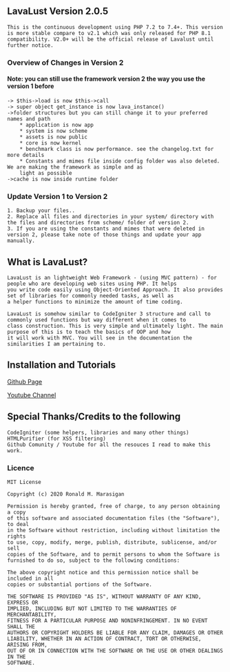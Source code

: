 ## LavaLust Version 2.0.5

    This is the continuous development using PHP 7.2 to 7.4+. This version is more stable compare to v2.1 which was only released for PHP 8.1 compatibility. V2.0+ will be the official release of Lavalust until further notice.

### Overview of Changes in Version 2

#### Note: you can still use the framework version 2 the way you use the version 1 before

    -> $this->load is now $this->call
    -> super object get_instance is now lava_instance()
    ->folder structures but you can still change it to your preferred names and path
    	* application is now app
    	* system is now scheme
    	* assets is now public
    	* core is now kernel
    	* benchmark class is now performance. see the changelog.txt for more details
    	* Constants and mimes file inside config folder was also deleted. We are making the framework as simple and as
    	light as possible
    ->cache is now inside runtime folder

### Update Version 1 to Version 2

    1. Backup your files..
    2. Replace all files and directories in your system/ directory with the files and directories from scheme/ folder of version 2.
    3. If you are using the constants and mimes that were deleted in version 2, please take note of those things and update your app manually.

## What is LavaLust?

    LavaLust is an lightweight Web Framework - (using MVC pattern) - for people who are developing web sites using PHP. It helps
    you write code easily using Object-Oriented Approach. It also provides set of libraries for commonly needed tasks, as well as
    a helper functions to minimize the amount of time coding.

    LavaLust is somehow similar to CodeIgniter 3 structure and call to commonly used functions but way different when it comes to
    class construction. This is very simple and ultimately light. The main purpose of this is to teach the basics of OOP and how
    it will work with MVC. You will see in the documentation the similarities I am pertaining to.

## Installation and Tutorials

[Github Page](https://ronmarasigan.github.io)

[Youtube Channel](https://youtube.com/ronmarasigan)

## Special Thanks/Credits to the following

    CodeIgniter (some helpers, libraries and many other things)
    HTMLPurifier (for XSS filtering)
    Github Comunity / Youtube for all the resouces I read to make this work.

### Licence

    MIT License

    Copyright (c) 2020 Ronald M. Marasigan

    Permission is hereby granted, free of charge, to any person obtaining a copy
    of this software and associated documentation files (the "Software"), to deal
    in the Software without restriction, including without limitation the rights
    to use, copy, modify, merge, publish, distribute, sublicense, and/or sell
    copies of the Software, and to permit persons to whom the Software is
    furnished to do so, subject to the following conditions:

    The above copyright notice and this permission notice shall be included in all
    copies or substantial portions of the Software.

    THE SOFTWARE IS PROVIDED "AS IS", WITHOUT WARRANTY OF ANY KIND, EXPRESS OR
    IMPLIED, INCLUDING BUT NOT LIMITED TO THE WARRANTIES OF MERCHANTABILITY,
    FITNESS FOR A PARTICULAR PURPOSE AND NONINFRINGEMENT. IN NO EVENT SHALL THE
    AUTHORS OR COPYRIGHT HOLDERS BE LIABLE FOR ANY CLAIM, DAMAGES OR OTHER
    LIABILITY, WHETHER IN AN ACTION OF CONTRACT, TORT OR OTHERWISE, ARISING FROM,
    OUT OF OR IN CONNECTION WITH THE SOFTWARE OR THE USE OR OTHER DEALINGS IN THE
    SOFTWARE.
